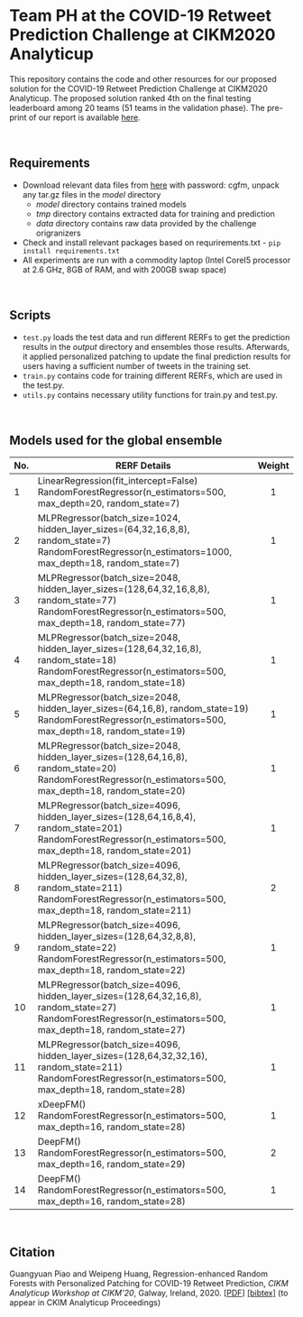 # Team PH at the COVID-19 Retweet Prediction Challenge at CIKM2020 Analyticup

This repository contains the code and other resources for our proposed solution for the COVID-19 Retweet Prediction Challenge at CIKM2020 Analyticup. The proposed solution ranked 4th on the final testing leaderboard among 20 teams (51 teams in the validation phase). The pre-print of our report is available [here](http://parklize.github.io/publications/CIKM2020_Analyticup.pdf). 

<br/>

## Requirements
- Download relevant data files from [here](https://pan.baidu.com/s/1cE8eapywzoeXPt-W7t-WVA) with password: cgfm, unpack any tar.gz files in the *model* directory
    - *model* directory contains trained models 
    - *tmp* directory contains extracted data for training and prediction
    - *data* directory contains raw data provided by the challenge origranizers
- Check and install relevant packages based on requrirements.txt - `pip install requirements.txt`
- All experiments are run with a commodity
laptop (Intel CoreI5 processor at 2.6 GHz, 8GB of RAM, and with 200GB swap space)

<br/>

## Scripts
- `test.py` loads the test data and run different RERFs to get the prediction results in the *output* directory and ensembles those results. Afterwards, it applied personalized patching to update the final prediction results for users having a sufficient number of tweets in the training set.   
- `train.py` contains code for training different RERFs, which are used in the test.py.
- `utils.py` contains necessary utility functions for train.py and test.py.

<br/>

## Models used for the global ensemble
| No.        | RERF Details  | Weight |
| ------------- |---|:-------------:|
| 1     | LinearRegression(fit_intercept=False)<br>RandomForestRegressor(n_estimators=500, max_depth=20, random_state=7)| 1 |
| 2     | MLPRegressor(batch_size=1024, hidden_layer_sizes=(64,32,16,8,8), random_state=7)<br>RandomForestRegressor(n_estimators=1000, max_depth=18, random_state=7)| 1 |
| 3     | MLPRegressor(batch_size=2048, hidden_layer_sizes=(128,64,32,16,8,8), random_state=77)<br>RandomForestRegressor(n_estimators=500, max_depth=18, random_state=77)| 1 |
| 4     | MLPRegressor(batch_size=2048, hidden_layer_sizes=(128,64,32,16,8), random_state=18)<br>RandomForestRegressor(n_estimators=500, max_depth=18, random_state=18)| 1 |
| 5     | MLPRegressor(batch_size=2048, hidden_layer_sizes=(64,16,8), random_state=19)<br>RandomForestRegressor(n_estimators=500, max_depth=18, random_state=19)| 1 |
| 6     | MLPRegressor(batch_size=2048, hidden_layer_sizes=(128,64,16,8), random_state=20)<br>RandomForestRegressor(n_estimators=500, max_depth=18, random_state=20)| 1 |
| 7     | MLPRegressor(batch_size=4096, hidden_layer_sizes=(128,64,16,8,4), random_state=201)<br>RandomForestRegressor(n_estimators=500, max_depth=18, random_state=201)| 1 |
| 8     | MLPRegressor(batch_size=4096, hidden_layer_sizes=(128,64,32,8), random_state=211)<br>RandomForestRegressor(n_estimators=500, max_depth=18, random_state=211)| 2 |
| 9     | MLPRegressor(batch_size=4096, hidden_layer_sizes=(128,64,32,8,8), random_state=22)<br>RandomForestRegressor(n_estimators=500, max_depth=18, random_state=22)| 1 |
| 10    | MLPRegressor(batch_size=4096, hidden_layer_sizes=(128,64,32,16,8), random_state=27)<br>RandomForestRegressor(n_estimators=500, max_depth=18, random_state=27)| 1 |
| 11    | MLPRegressor(batch_size=4096, hidden_layer_sizes=(128,64,32,32,16), random_state=211)<br>RandomForestRegressor(n_estimators=500, max_depth=18, random_state=28)| 1 |
| 12    | xDeepFM()<br>RandomForestRegressor(n_estimators=500, max_depth=16, random_state=28)| 1 |
| 13    | DeepFM()<br>RandomForestRegressor(n_estimators=500, max_depth=16, random_state=29)| 2 |
| 14    | DeepFM()<br>RandomForestRegressor(n_estimators=500, max_depth=16, random_state=28)| 1 |
<br/>

## Citation
Guangyuan Piao and Weipeng Huang, Regression-enhanced Random Forests with Personalized Patching for COVID-19 Retweet Prediction, *CIKM Analyticup Workshop at CIKM'20*, Galway, Ireland, 2020. \[[PDF](http://parklize.github.io/publications/CIKM2020_Analyticup.pdf)\] [[bibtex]](https://parklize.github.io/bib/CIKM2020Analyticup.bib) (to appear in CKIM Analyticup Proceedings)

